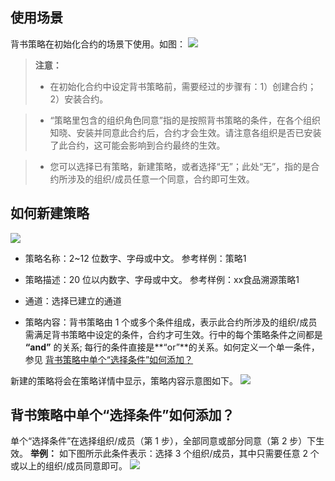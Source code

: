 ## 使用场景
背书策略在初始化合约的场景下使用。如图：
![](http://imgcache.tcecqpoc.fsphere.cn/image/main.qcloudimg.com/raw/8e0b0089e5e939b5248f3167c6389d88.png)

> **注意：**
> - 在初始化合约中设定背书策略前，需要经过的步骤有：1）创建合约；2）安装合约。

> - “策略里包含的组织角色同意”指的是按照背书策略的条件，在各个组织知晓、安装并同意此合约后，合约才会生效。请注意各组织是否已安装了此合约，这可能会影响到合约最终的生效。

> - 您可以选择已有策略，新建策略，或者选择“无”；此处“无”，指的是合约所涉及的组织/成员任意一个同意，合约即可生效。
 
## 如何新建策略
![](http://imgcache.tcecqpoc.fsphere.cn/image/main.qcloudimg.com/raw/66a5c07dc7a2ba66ff7d965273d7d57a.png)
-  策略名称：2~12 位数字、字母或中文。
参考样例：策略1

- 策略描述：20 位以内数字、字母或中文。
参考样例：xx食品溯源策略1

- 通道：选择已建立的通道

- 策略内容：背书策略由 1 个或多个条件组成，表示此合约所涉及的组织/成员需满足背书策略中设定的条件，合约才可生效。行中的每个策略条件之间都是 **“and”** 的关系; 每行的条件直接是**“or”**的关系。如何定义一个单一条件，参见 <a href="#xztj">背书策略中单个“选择条件”如何添加？</a>

新建的策略将会在策略详情中显示，策略内容示意图如下。
![](http://imgcache.tcecqpoc.fsphere.cn/image/main.qcloudimg.com/raw/3dad9192f9bbbb2645edfea2139b5e9e.png)

<a id="xztj"></a>
## 背书策略中单个“选择条件”如何添加？
单个“选择条件”在选择组织/成员（第 1 步），全部同意或部分同意（第 2 步）下生效。
**举例：**
如下图所示此条件表示：选择 3 个组织/成员，其中只需要任意 2 个或以上的组织/成员同意即可。
![](http://imgcache.tcecqpoc.fsphere.cn/image/main.qcloudimg.com/raw/9f08d13909a8242a64fcd1d1399b2f05.png)

